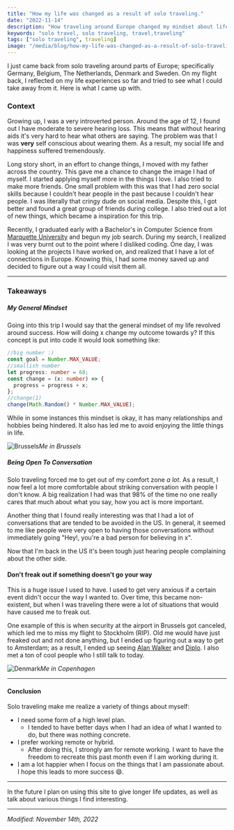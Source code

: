 ```yaml
---
title: "How my life was changed as a result of solo traveling."
date: "2022-11-14"
description: "How traveling around Europe changed my mindset about life."
keywords: "solo travel, solo traveling, travel,traveling"
tags: ["solo traveling", traveling]
image: "/media/blog/how-my-life-was-changed-as-a-result-of-solo-traveling/me.jpg"
---
```


I just came back from solo traveling around parts of Europe; specifically Germany, Belgium, The Netherlands, Denmark and Sweden. On my flight back, I reflected on my life experiences so far and tried to see what I could take away from it. Here is what I came up with.

### Context

Growing up, I was a very introverted person. Around the age of 12, I found out I have moderate to severe hearing loss. This means that without hearing aids it's very hard to hear what others are saying. The problem was that I was **very** self conscious about wearing them. As a result, my social life and happiness suffered tremendously.

Long story short, in an effort to change things, I moved with my father across the country. This gave me a chance to change the image I had of myself. I started applying myself more in the things I love. I also tried to make more friends. One small problem with this was that I had zero social skills because I couldn't hear people in the past because I couldn't hear people. I was literally that cringy dude on social media. Despite this, I got better and found a great group of friends during college. I also tried out a lot of new things, which became a inspiration for this trip.

Recently, I graduated early with a Bachelor's in Computer Science from [Marquette University](https://www.marquette.edu/) and begun my job search. During my search, I realized I was very burnt out to the point where I disliked coding. One day, I was looking at the projects I have worked on, and realized that I have a lot of connections in Europe. Knowing this, I had some money saved up and decided to figure out a way I could visit them all.

---

### Takeaways

##### My General Mindset

Going into this trip I would say that the general mindset of my life revolved around success. How will doing x change my outcome towards y? If this concept is put into code it would look something like:

```ts
//big number :)
const goal = Number.MAX_VALUE;
//smallish number
let progress: number = 68;
const change = (x: number) => {
  progress = progress + x;
};
//change(1)
change(Math.Random() * Number.MAX_VALUE);
```

While in some instances this mindset is okay, it has many relationships and hobbies being hindered. It also has led me to avoid enjoying the little things in life.

![Brussels](/media/blog/how-my-life-was-changed-as-a-result-of-solo-traveling/me.jpg)_Me in Brussels_

##### Being Open To Conversation

Solo traveling forced me to get out of my comfort zone _a lot_. As a result, I now feel a lot more comfortable about striking conversation with people I don't know. A big realization I had was that 98% of the time no one really cares that much about what you say, how you act is more important.

Another thing that I found really interesting was that I had a lot of conversations that are tended to be avoided in the US. In general, it seemed to me like people were very open to having those conversations without immediately going "Hey!, you're a bad person for believing in x".

Now that I'm back in the US it's been tough just hearing people complaining about the other side.

#### Don't freak out if something doesn't go your way

This is a huge issue I used to have. I used to get very anxious if a certain event didn't occur the way I wanted to. Over time, this became non-existent, but when I was traveling there were a lot of situations that would have caused me to freak out.

One example of this is when security at the airport in Brussels got canceled, which led me to miss my flight to Stockholm (RIP). Old me would have just freaked out and not done anything, but I ended up figuring out a way to get to Amsterdam; as a result, I ended up seeing [Alan Walker](https://open.spotify.com/artist/7vk5e3vY1uw9plTHJAMwjN?si=0ocllsUoQI2eX3mgZNfjow) and [Diplo](https://open.spotify.com/artist/5fMUXHkw8R8eOP2RNVYEZX?si=cQqPLtSYQb296djpuXI_Nw). I also met a ton of cool people who I still talk to today.

![Denmark](/media/blog/how-my-life-was-changed-as-a-result-of-solo-traveling/denmark.jpg)_Me in Copenhagen_

---

#### Conclusion

Solo traveling make me realize a variety of things about myself:

- I need some form of a high level plan.
  - I tended to have better days when I had an idea of what I wanted to do, but there was nothing concrete.
- I prefer working remote or hybrid.
  - After doing this, I strongly am for remote working. I want to have the freedom to recreate this past month even if I am working during it.
- I am a lot happier when I focus on the things that I am passionate about. I hope this leads to more success 😄.

---

In the future I plan on using this site to give longer life updates, as well as talk about various things I find interesting.

---

_Modified: November 14th, 2022_
